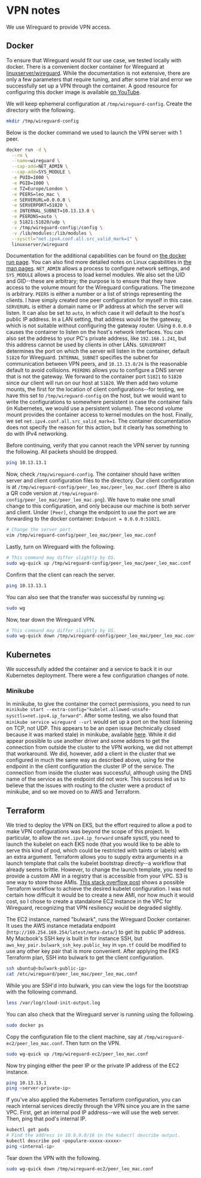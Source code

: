 # VPN notes

We use Wireguard to provide VPN access.

## Docker

To ensure that Wireguard would fit our use case, we tested locally with docker.
There is a convenient docker container for Wireguard at [linuxserver/wireguard](https://hub.docker.com/r/linuxserver/wireguard).
While the documentation is not extensive, there are only a few parameters that
require tuning, and after some trial and error we successfully set up a VPN
through the container. A good resource for configuring this docker image is
available [on YouTube](https://www.youtube.com/watch?v=GZRTnP4lyuo).

We will keep ephemeral configuration at `/tmp/wireguard-config`. Create the
directory with the following.

```bash
mkdir /tmp/wireguard-config
```

Below is the docker command we used to launch the VPN server with 1 peer.

```bash
docker run -d \
  --rm \
  --name=wireguard \
  --cap-add=NET_ADMIN \
  --cap-add=SYS_MODULE \
  -e PUID=1000 \
  -e PGID=1000 \
  -e TZ=Europe/London \
  -e PEERS=leo_mac \
  -e SERVERURL=0.0.0.0 \
  -e SERVERPORT=51820 \
  -e INTERNAL_SUBNET=10.13.13.0 \
  -e PEERDNS=auto \
  -p 51821:51820/udp \
  -v /tmp/wireguard-config:/config \
  -v /lib/modules:/lib/modules \
  --sysctl="net.ipv4.conf.all.src_valid_mark=1" \
  linuxserver/wireguard
```

Documentation for the additional capabilities can be found on [the docker run page](https://docs.docker.com/engine/reference/run/#runtime-privilege-and-linux-capabilities).
You can also find more detailed notes on Linux capabilities in [the man pages](https://man7.org/linux/man-pages/man7/capabilities.7.html).
`NET_ADMIN` allows a process to configure network settings, and `SYS_MODULE`
allows a process to load kernel modules. We also set the UID and GID--these are
arbitrary; the purpose is to ensure that they have access to the volume mount
for the Wireguard configurations. The timezone is arbitrary. `PEERS` is either
a number or a list of strings representing the clients. I have simply created
one peer configuration for myself in this case. `SERVERURL` is either a domain
name or IP address at which the server will listen. It can also be set to
`auto`, in which case it will default to the host's public IP address. In a LAN
setting, that address would be the gateway, which is not suitable without
configuring the gateway router. Using `0.0.0.0` causes the container to listen
on the host's network interfaces. You can also set the address to your PC's
private address, like `192.168.1.241`, but this address cannot be used by
clients in other LANs. `SERVERPORT` determines the port on which the server
will listen in the container, default `51820` for Wireguard. `INTERNAL_SUBNET`
specifies the subnet for communication between VPN peers, and `10.13.13.0/24`
is the reasonable default to avoid collisions. `PEERDNS` allows you to
configure a DNS server that is not the gateway. We forward to the container
port `51821` to `51820` since our client will run on our host at `51820`. We
then add two volume mounts, the first for the location of client configurations--for
testing, we have this set to `/tmp/wireguard-config` on the host, but we would
want to write the configurations to somewhere persistent in case the container
fails (in Kubernetes, we would use a persistent volume). The second volume
mount provides the container access to kernel modules on the host. Finally, we
set `net.ipv4.conf.all.src_valid_mark=1`. The container documentation does not
specify the reason for this action, but it clearly has something to do with
IPv4 networking.

Before continuing, verify that you cannot reach the VPN server by running the
following. All packets should be dropped.

```bash
ping 10.13.13.1
```

Now, check `/tmp/wireguard-config`. The container should have written server
and client configuration files to the directory. Our client configuration is
at `/tmp/wireguard-config/peer_leo_mac/peer_leo_mac.conf` (there is also a QR
code version at `/tmp/wireguard-config/peer_leo_mac/peer_leo_mac.png`). We have
to make one small change to this configuration, and only because our machine is
both server and client. Under `[Peer]`, change the endpoint to use the port we
are forwarding to the docker container: `Endpoint = 0.0.0.0:51821`.

```bash
# Change the server port.
vim /tmp/wireguard-config/peer_leo_mac/peer_leo_mac.conf
```

Lastly, turn on Wireguard with the following.

```bash
# This command may differ slightly by OS.
sudo wg-quick up /tmp/wireguard-config/peer_leo_mac/peer_leo_mac.conf
```

Confirm that the client can reach the server.

```bash
ping 10.13.13.1
```

You can also see that the transfer was successful by running `wg`:

```bash
sudo wg
```

Now, tear down the Wireguard VPN.

```bash
# This command may differ slightly by OS.
sudo wg-quick down /tmp/wireguard-config/peer_leo_mac/peer_leo_mac.conf
```

## Kubernetes

We successfully added the container and a service to back it in our Kubernetes
deployment. There were a few configuration changes of note.

### Minikube

In minikube, to give the container the correct permissions, you need to run
`minikube start --extra-config="kubelet.allowed-unsafe-sysctls=net.ipv4.ip_forward"`.
After some testing, we also found that `minikube service wireguard --url` would
set up a port on the host listening on TCP, not UDP. This appears to be an open
issue (technically closed because it was marked stale) in minikube, available
[here](https://github.com/kubernetes/minikube/issues/12362). While it did
appear possible to use another driver and some addons to get the connection
from outside the cluster to the VPN working, we did not attempt that
workaround. We did, however, add a client in the cluster that we configured in
much the same way as described above, using for the endpoint in the client
configuration the cluster IP of the service. The connection from inside the
cluster was successful, although using the DNS name of the service as the
endpoint did not work. This success led us to believe that the issues with
routing to the cluster were a product of minikube, and so we moved on to AWS
and Terraform.

## Terraform

We tried to deploy the VPN on EKS, but the effort required to allow a pod to make
VPN configurations was beyond the scope of this project. In particular, to
allow the `net.ipv4.ip_forward` unsafe sysctl, you need to launch the kubelet
on each EKS node (that you would like to be able to serve this kind of pod,
which could be restricted with taints or labels) with an extra argument.
Terraform allows you to supply extra arguments in a launch template that calls
the kubelet bootstrap directly--a workflow that already seems brittle. However,
to change the launch template, you need to provide a custom AMI in a registry
that is accessible from your VPC. S3 is one way to store those AMIs. [This stack overflow post](https://stackoverflow.com/questions/68092279/fixing-datadog-agent-congestion-issues-in-amazon-eks-cluster)
shows a possible Terraform workflow to achieve the desired kubelet configuration. I was not
certain how difficult it would be to create a new AMI, nor how much it would
cost, so I chose to create a standalone EC2 instance in the VPC for Wireguard,
recognizing that VPN resiliency would be degraded slightly.

The EC2 instance, named "bulwark", runs the Wireguard Docker container. It uses
the AWS instance metadata endpoint (`http://169.254.169.254/latest/meta-data/`)
to get its public IP address. My Macbook's SSH key is built in for instance
SSH, but `aws_key_pair.bulwark_ssh_key.public_key` in `vpn.tf` could be
modified to use any other key pair that is more convenient. After applying the
EKS Terraform plan, SSH into bulwark to get the client configuration.

```bash
ssh ubuntu@<bulwark-public-ip>
cat /etc/wireguard/peer_leo_mac/peer_leo_mac.conf
```

While you are SSH'd into bulwark, you can view the logs for the bootstrap with
the following command.

```bash
less /var/log/cloud-init-output.log
```

You can also check that the Wireguard server is running using the following.

```bash
sudo docker ps
```

Copy the configuration file to the client machine, say at
`/tmp/wireguard-ec2/peer_leo_mac.conf`. Then turn on the VPN.

```bash
sudo wg-quick up /tmp/wireguard-ec2/peer_leo_mac.conf
```

Now try pinging either the peer IP or the private IP address of the EC2
instance.

```bash
ping 10.13.13.1
ping <server-private-ip>
```

If you've also applied the Kubernetes Terraform configuration, you can reach
internal services directly through the VPN since you are in the same VPC.
First, get an internal pod IP address--we will use the web server. Then, ping
that pod's internal IP.

```bash
kubectl get pods
# Find the address in 10.0.0.0/16 in the kubectl describe output.
kubectl describe pod <populare-xxxxx-xxxxx>
ping <internal-ip>
```

Tear down the VPN with the following.

```bash
sudo wg-quick down /tmp/wireguard-ec2/peer_leo_mac.conf
```
